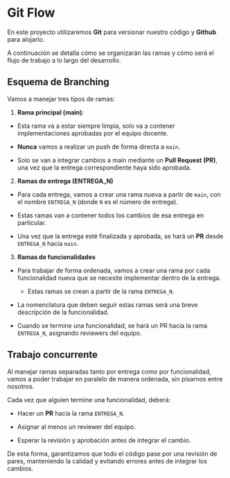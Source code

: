 # Git Flow

En este proyecto utilizaremos **Git** para versionar nuestro código y **Github** para alojarlo.

A continuación se detalla cómo se organizarán las ramas y cómo será el flujo de trabajo a lo largo del desarrollo.

## Esquema de Branching

Vamos a manejar tres tipos de ramas:

1. **Rama principal (main)**:

- Esta rama va a estar siempre limpia, solo va a contener implementaciones aprobadas por el equipo docente.

- **Nunca** vamos a realizar un push de forma directa a `main`.

- Solo se van a integrar cambios a main mediante un **Pull Request (PR)**, una vez que la entrega correspondiente haya sido aprobada.

2. **Ramas de entrega (ENTREGA_N)**

- Para cada entrega, vamos a crear una rama nueva a partir de `main`, con el nombre `ENTREGA_N` (donde `N` es el número de entrega).

- Estas ramas van a contener todos los cambios de esa entrega en particular.

- Una vez que la entrega esté finalizada y aprobada, se hará un **PR** desde `ENTREGA_N` hacia `main`.

3. **Ramas de funcionalidades**

- Para trabajar de forma ordenada, vamos a crear una rama por cada funcionalidad nueva que se necesite implementar dentro de la entrega.

    - Estas ramas se crean a partir de la rama `ENTREGA_N`.

- La nomenclatura que deben seguir estas ramas será una breve descripción de la funcionalidad.

- Cuando se termine una funcionalidad, se hará un PR hacia la rama `ENTREGA_N`, asignando reviewers del equipo.

## Trabajo concurrente

Al manejar ramas separadas tanto por entrega como por funcionalidad, vamos a poder trabajar en paralelo de manera ordenada, sin pisarnos entre nosotros.

Cada vez que alguien termine una funcionalidad, deberá:

* Hacer un **PR** hacia la rama `ENTREGA_N`.

* Asignar al menos un reviewer del equipo.

* Esperar la revisión y aprobación antes de integrar el cambio.

De esta forma, garantizamos que todo el código pase por una revisión de pares, manteniendo la calidad y evitando errores antes de integrar los cambios.

